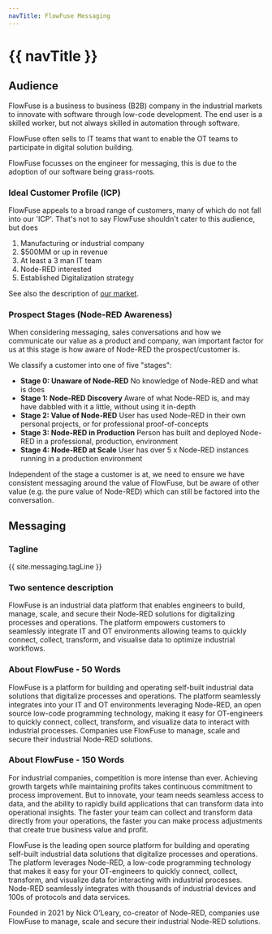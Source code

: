```yaml
---
navTitle: FlowFuse Messaging
---
```


# {{ navTitle }}

## Audience

FlowFuse is a business to business (B2B) company in the industrial markets to
innovate with software through low-code development. The end user is a skilled
worker, but not always skilled in automation through software.

FlowFuse often sells to IT teams that want to enable the OT teams to participate
in digital solution building.

FlowFuse focusses on the engineer for messaging, this is due to the adoption of
our software being grass-roots.

### Ideal Customer Profile (ICP)

FlowFuse appeals to a broad range of customers, many of which do not fall into
our 'ICP'. That's not to say FlowFuse shouldn't cater to this audience, but
does 

1. Manufacturing or industrial company
1. $500MM or up in revenue
1. At least a 3 man IT team
1. Node-RED interested
1. Established Digitalization strategy

See also the description of [our market](/handbook/company/strategy/#the-market).

### Prospect Stages (Node-RED Awareness)

When considering messaging, sales conversations and how we communicate our value as
a product and company, wan important factor for us at this stage is how aware of
Node-RED the prospect/customer is.

We classify a customer into one of five "stages":

- **Stage 0: Unaware of Node-RED** No knowledge of Node-RED and what is does
- **Stage 1: Node-RED Discovery** Aware of what Node-RED is, and may have dabbled with it a little, without using it in-depth
- **Stage 2: Value of Node-RED** User has used Node-RED in their own personal projects,  or for professional proof-of-concepts
- **Stage 3: Node-RED in Production** Person has built and deployed Node-RED in a professional, production, environment
- **Stage 4: Node-RED at Scale** User has over 5 x Node-RED instances running in a production environment

Independent of the stage a customer is at, we need to ensure we have consistent
messaging around the value of FlowFuse, but be aware of other value (e.g. the
pure value of Node-RED) which can still be factored into the conversation.

## Messaging

### Tagline

{{ site.messaging.tagLine }}

### Two sentence description

FlowFuse is an industrial data platform that enables engineers to build, manage, scale, and secure their Node-RED solutions for digitalizing processes and operations. The platform empowers customers to seamlessly integrate IT and OT environments allowing teams to quickly connect, collect, transform, and visualise data to optimize industrial workflows.

### About FlowFuse - 50 Words

FlowFuse is a platform for building and operating self-built industrial data solutions that digitalize processes and operations. The platform seamlessly integrates into your IT and OT environments leveraging Node-RED, an open source low-code programming technology, making it easy for OT-engineers to quickly connect, collect, transform, and visualize data to interact with industrial processes. Companies use FlowFuse to manage, scale and secure their industrial Node-RED solutions.


### About FlowFuse - 150 Words

For industrial companies, competition is more intense than ever. Achieving growth targets while maintaining profits takes continuous commitment to process improvement. But to innovate, your team needs seamless access to data, and the ability to rapidly build applications that can transform data into operational insights. The faster your team can collect and transform data directly from your operations, the faster you can make process adjustments that create true business value and profit.

FlowFuse is the leading open source platform for building and operating self-built industrial data solutions that digitalize processes and operations. The platform leverages Node-RED, a low-code programming technology that makes it easy for your OT-engineers to quickly connect, collect, transform, and visualize data for interacting with industrial processes. Node-RED seamlessly integrates with thousands of industrial devices and 100s of protocols and data services.

Founded in 2021 by Nick O’Leary, co-creator of Node-RED, companies use FlowFuse to manage, scale and secure their industrial Node-RED solutions.


